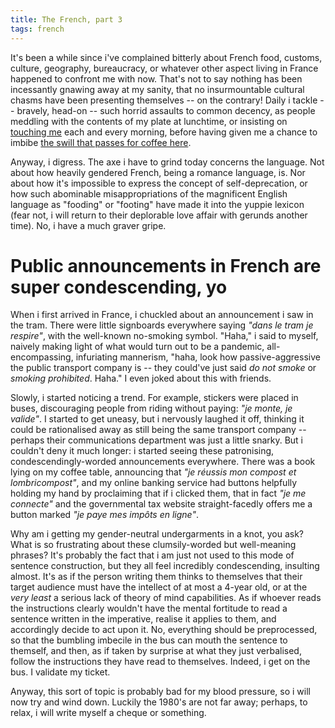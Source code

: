 ```yaml
---
title: The French, part 3
tags: french
---
```


It's been a while since i've complained bitterly about French food,
customs, culture, geography, bureaucracy, or whatever other aspect
living in France happened to confront me with now.  That's not to say
nothing has been incessantly gnawing away at my sanity, that no
insurmountable cultural chasms have been presenting themselves -- on
the contrary!  Daily i tackle -- bravely, head-on -- such horrid
assaults to common decency, as people meddling with the contents of my
plate at lunchtime, or insisting on
[touching me](2014-12-17-french-part1.html) each and every morning,
before having given me a chance to imbibe
[the swill that passes for coffee here](2014-12-19-french-part2.html).

Anyway, i digress. The axe i have to grind today concerns the
language. Not about how heavily gendered French, being a romance
language, is. Nor about how it's impossible to express the concept of
self-deprecation, or how such abominable misappropriations of the
magnificent English language as "fooding" or "footing" have made it
into the yuppie lexicon (fear not, i will return to their deplorable
love affair with gerunds another time). No, i have a much graver
gripe.

Public announcements in French are super condescending, yo
==========================================================

When i first arrived in France, i chuckled about an announcement i saw
in the tram.  There were little signboards everywhere saying *"dans le
tram je respire"*, with the well-known no-smoking symbol. "Haha," i
said to myself, naively making light of what would turn out to be a
pandemic, all-encompassing, infuriating mannerism, "haha, look how
passive-aggressive the public transport company is -- they could've
just said *do not smoke* or *smoking prohibited*. Haha." I even joked
about this with friends.

Slowly, i started noticing a trend. For example, stickers were placed
in buses, discouraging people from riding without paying: *"je monte,
je valide"*.  I started to get uneasy, but i nervously laughed it off,
thinking it could be rationalised away as still being the same
transport company -- perhaps their communications department was just
a little snarky. But i couldn't deny it much longer: i started seeing
these patronising, condescendingly-worded announcements everywhere.
There was a book lying on my coffee table, announcing that *"je
réussis mon compost et lombricompost"*, and my online banking service
had buttons helpfully holding my hand by proclaiming that if i clicked
them, that in fact *"je me connecte"* and the governmental tax website straight-facedly
offers  me a  button marked  *"je paye mes impôts en ligne"*.

Why am i getting my gender-neutral undergarments in a knot, you ask?
What is so frustrating about these clumsily-worded but well-meaning phrases?
It's probably the fact that i am just not used to this mode of sentence construction,
but they all feel incredibly condescending, insulting almost. It's as if
the person writing them thinks to themselves that their target audience
must have the intellect of at most a 4-year old, or at the *very least* a serious
lack of theory of mind capabilities. As if whoever reads the instructions
clearly wouldn't have the mental fortitude to read a sentence written in
the imperative, realise it applies to them, and accordingly decide to act upon it. No,
everything should be preprocessed, so that the bumbling imbecile in the bus can
mouth the sentence to themself, and then, as if taken by surprise at what they
just verbalised, follow the instructions they have read to themselves. Indeed,
i get on the bus. I validate my ticket.

Anyway, this sort of topic is probably bad for my blood pressure, so i
will now try and wind down. Luckily the 1980's are not far away;
perhaps, to relax, i will write myself a cheque or something.

